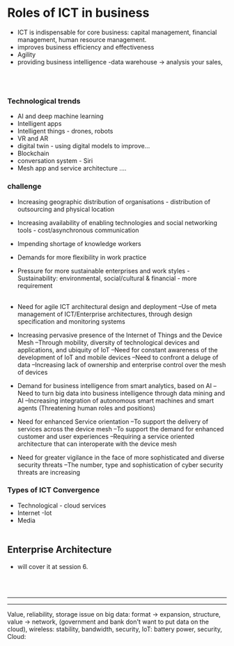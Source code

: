 # Roles of ICT in business
* ICT is indispensable for core business: capital management, financial management, human resource management.
* improves business efficiency and effectiveness
* Agility
* providing business intelligence -data warehouse -> analysis your sales, 

<br />
<br />

### Technological trends
* AI and deep machine learning
* Intelligent apps
* Intelligent things - drones, robots
* VR and AR
* digital twin - using digital models to improve... 
* Blockchain
* conversation system - Siri
* Mesh app and service architecture
  ....

### challenge
* Increasing geographic distribution of organisations - distribution of outsourcing and physical location
* Increasing availability of enabling technologies and social networking tools - cost/asynchronous communication
* Impending shortage of knowledge workers
* Demands for more flexibility in work practice
* Pressure for more sustainable enterprises and work styles - Sustainability: environmental, social/cultural & financial - more requirement
  <br />
  <br />

* Need for agile ICT architectural design and deployment
  –Use of meta management of ICT/Enterprise architectures, through design specification and monitoring systems
* Increasing pervasive presence of the Internet of Things and the Device Mesh
  –Through mobility, diversity of technological devices and applications, and ubiquity of IoT
  –Need for constant awareness of the development of IoT and mobile devices
  –Need to confront a deluge of data
  –Increasing lack of ownership and enterprise control over the mesh of devices
* Demand for business intelligence from smart analytics, based on AI
  –Need to turn big data into business intelligence through data mining and AI
  –Increasing integration of autonomous smart machines and smart agents (Threatening human roles and positions)
* Need for enhanced Service orientation
  –To support the delivery of services across the device mesh
  –To support the demand for enhanced customer and user experiences
  –Requiring a service oriented architecture that can interoperate with the device mesh
* Need for greater vigilance in the face of more sophisticated and diverse security threats
  –The number, type and sophistication of cyber security threats are increasing



### Types of ICT Convergence
* Technological - cloud services
* Internet -Iot
* Media
  <br />
  <br />

## Enterprise Architecture
- will cover it at session 6.









<br />
<br />
<hr>
<hr>
Value, reliability, storage
issue on big data: format -> expansion, structure, value -> network, (government and bank don't want to put data on the cloud), 
wireless: stability, bandwidth, security, 
IoT: battery power, security, 
Cloud: 